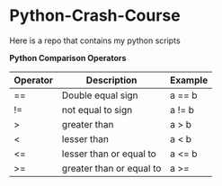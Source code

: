 # Python-Crash-Course
Here is a repo that contains my python scripts 

**Python Comparison Operators**

| Operator | Description | Example |
| -------- | ----------- | ------- |
|   ==    |   Double equal sign | a == b |
| != | not equal to sign | a != b |
| > | greater than | a > b |
| < | lesser than | a < b |
| <= | lesser than or equal to | a <= b |
| >= | greater than or equal to | a >= |
